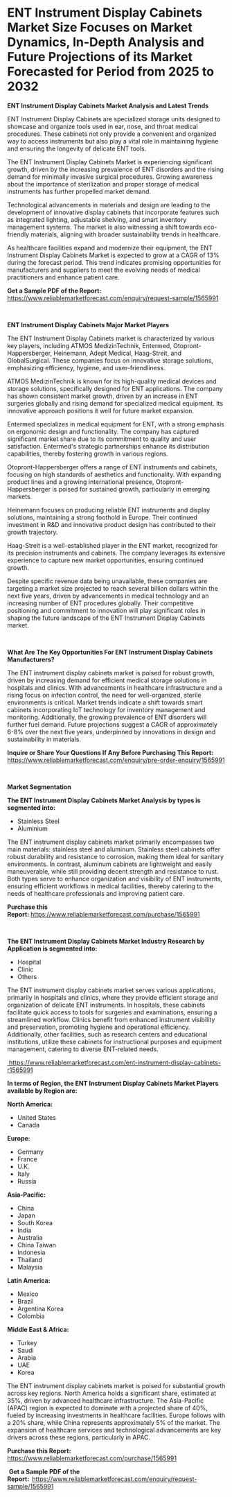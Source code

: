 <p><h1>ENT Instrument Display Cabinets Market Size Focuses on Market Dynamics, In-Depth Analysis and Future Projections of its Market Forecasted for Period from 2025 to 2032</h1></p><p><strong>ENT Instrument Display Cabinets Market Analysis and Latest Trends</strong></p>
<p><p>ENT Instrument Display Cabinets are specialized storage units designed to showcase and organize tools used in ear, nose, and throat medical procedures. These cabinets not only provide a convenient and organized way to access instruments but also play a vital role in maintaining hygiene and ensuring the longevity of delicate ENT tools. </p><p>The ENT Instrument Display Cabinets Market is experiencing significant growth, driven by the increasing prevalence of ENT disorders and the rising demand for minimally invasive surgical procedures. Growing awareness about the importance of sterilization and proper storage of medical instruments has further propelled market demand.</p><p>Technological advancements in materials and design are leading to the development of innovative display cabinets that incorporate features such as integrated lighting, adjustable shelving, and smart inventory management systems. The market is also witnessing a shift towards eco-friendly materials, aligning with broader sustainability trends in healthcare.</p><p>As healthcare facilities expand and modernize their equipment, the ENT Instrument Display Cabinets Market is expected to grow at a CAGR of 13% during the forecast period. This trend indicates promising opportunities for manufacturers and suppliers to meet the evolving needs of medical practitioners and enhance patient care.</p></p>
<p><strong>Get a Sample PDF of the Report:&nbsp;</strong> <a href="https://www.reliablemarketforecast.com/enquiry/request-sample/1565991?utm_campaign=1080&utm_medium=2&utm_source=Github&utm_content=ia&utm_term=14042025&utm_id=ent-instrument-display-cabinets">https://www.reliablemarketforecast.com/enquiry/request-sample/1565991</a></p>
<p>&nbsp;</p>
<p><strong>ENT Instrument Display Cabinets Major Market Players</strong></p>
<p><p>The ENT Instrument Display Cabinets market is characterized by various key players, including ATMOS MedizinTechnik, Entermed, Otopront-Happersberger, Heinemann, Adept Medical, Haag-Streit, and GlobalSurgical. These companies focus on innovative storage solutions, emphasizing efficiency, hygiene, and user-friendliness.</p><p>ATMOS MedizinTechnik is known for its high-quality medical devices and storage solutions, specifically designed for ENT applications. The company has shown consistent market growth, driven by an increase in ENT surgeries globally and rising demand for specialized medical equipment. Its innovative approach positions it well for future market expansion.</p><p>Entermed specializes in medical equipment for ENT, with a strong emphasis on ergonomic design and functionality. The company has captured significant market share due to its commitment to quality and user satisfaction. Entermed's strategic partnerships enhance its distribution capabilities, thereby fostering growth in various regions.</p><p>Otopront-Happersberger offers a range of ENT instruments and cabinets, focusing on high standards of aesthetics and functionality. With expanding product lines and a growing international presence, Otopront-Happersberger is poised for sustained growth, particularly in emerging markets.</p><p>Heinemann focuses on producing reliable ENT instruments and display solutions, maintaining a strong foothold in Europe. Their continued investment in R&D and innovative product design has contributed to their growth trajectory.</p><p>Haag-Streit is a well-established player in the ENT market, recognized for its precision instruments and cabinets. The company leverages its extensive experience to capture new market opportunities, ensuring continued growth.</p><p>Despite specific revenue data being unavailable, these companies are targeting a market size projected to reach several billion dollars within the next five years, driven by advancements in medical technology and an increasing number of ENT procedures globally. Their competitive positioning and commitment to innovation will play significant roles in shaping the future landscape of the ENT Instrument Display Cabinets market.</p></p>
<p>&nbsp;</p>
<p><strong>What Are The Key Opportunities For ENT Instrument Display Cabinets Manufacturers?</strong></p>
<p><p>The ENT instrument display cabinets market is poised for robust growth, driven by increasing demand for efficient medical storage solutions in hospitals and clinics. With advancements in healthcare infrastructure and a rising focus on infection control, the need for well-organized, sterile environments is critical. Market trends indicate a shift towards smart cabinets incorporating IoT technology for inventory management and monitoring. Additionally, the growing prevalence of ENT disorders will further fuel demand. Future projections suggest a CAGR of approximately 6-8% over the next five years, underpinned by innovations in design and sustainability in materials.</p></p>
<p><strong>Inquire or Share Your Questions If Any Before Purchasing This Report:</strong> <a href="https://www.reliablemarketforecast.com/enquiry/pre-order-enquiry/1565991?utm_campaign=1080&utm_medium=2&utm_source=Github&utm_content=ia&utm_term=14042025&utm_id=ent-instrument-display-cabinets">https://www.reliablemarketforecast.com/enquiry/pre-order-enquiry/1565991</a></p>
<p>&nbsp;</p>
<p><strong>Market Segmentation</strong></p>
<p><strong>The ENT Instrument Display Cabinets Market Analysis by types is segmented into:</strong></p>
<p><ul><li>Stainless Steel</li><li>Aluminium</li></ul></p>
<p><p>The ENT instrument display cabinets market primarily encompasses two main materials: stainless steel and aluminum. Stainless steel cabinets offer robust durability and resistance to corrosion, making them ideal for sanitary environments. In contrast, aluminum cabinets are lightweight and easily maneuverable, while still providing decent strength and resistance to rust. Both types serve to enhance organization and visibility of ENT instruments, ensuring efficient workflows in medical facilities, thereby catering to the needs of healthcare professionals and improving patient care.</p></p>
<p><strong>Purchase this Report:&nbsp;</strong><a href="https://www.reliablemarketforecast.com/purchase/1565991?utm_campaign=1080&utm_medium=2&utm_source=Github&utm_content=ia&utm_term=14042025&utm_id=ent-instrument-display-cabinets">https://www.reliablemarketforecast.com/purchase/1565991</a></p>
<p>&nbsp;</p>
<p><strong>The ENT Instrument Display Cabinets Market Industry Research by Application is segmented into:</strong></p>
<p><ul><li>Hospital</li><li>Clinic</li><li>Others</li></ul></p>
<p><p>The ENT instrument display cabinets market serves various applications, primarily in hospitals and clinics, where they provide efficient storage and organization of delicate ENT instruments. In hospitals, these cabinets facilitate quick access to tools for surgeries and examinations, ensuring a streamlined workflow. Clinics benefit from enhanced instrument visibility and preservation, promoting hygiene and operational efficiency. Additionally, other facilities, such as research centers and educational institutions, utilize these cabinets for instructional purposes and equipment management, catering to diverse ENT-related needs.</p></p>
<p><a href="https://www.reliablemarketforecast.com/ent-instrument-display-cabinets-r1565991?utm_campaign=1080&utm_medium=2&utm_source=Github&utm_content=ia&utm_term=14042025&utm_id=ent-instrument-display-cabinets">&nbsp;https://www.reliablemarketforecast.com/ent-instrument-display-cabinets-r1565991</a></p>
<p><strong>In terms of Region, the ENT Instrument Display Cabinets Market Players available by Region are:</strong></p>
<p>
    <p> <strong> North America: </strong>
        <ul>
            <li>United States</li>
            <li>Canada</li>
        </ul>
        </p> 
    <p> <strong> Europe: </strong>
        <ul>
            <li>Germany</li>
            <li>France</li>
            <li>U.K.</li>
            <li>Italy</li>
            <li>Russia</li>
        </ul>
        </p> 
    <p> <strong> Asia-Pacific: </strong>
        <ul>
            <li>China</li>
            <li>Japan</li>
            <li>South Korea</li>
            <li>India</li>
            <li>Australia</li>
            <li>China Taiwan</li>
            <li>Indonesia</li>
            <li>Thailand</li>
            <li>Malaysia</li>
        </ul>
        </p> 
    <p> <strong> Latin America: </strong>
        <ul>
            <li>Mexico</li>
            <li>Brazil</li>
            <li>Argentina Korea</li>
            <li>Colombia</li>
        </ul>
        </p> 
    <p> <strong> Middle East & Africa: </strong>
        <ul>
            <li>Turkey</li>
            <li>Saudi</li>
            <li>Arabia</li>
            <li>UAE</li>
            <li>Korea</li>
        </ul>
    </p>
    </p>
<p><p>The ENT instrument display cabinets market is poised for substantial growth across key regions. North America holds a significant share, estimated at 35%, driven by advanced healthcare infrastructure. The Asia-Pacific (APAC) region is expected to dominate with a projected share of 40%, fueled by increasing investments in healthcare facilities. Europe follows with a 20% share, while China represents approximately 5% of the market. The expansion of healthcare services and technological advancements are key drivers across these regions, particularly in APAC.</p></p>
<p><strong>Purchase this Report: </strong><a href="https://www.reliablemarketforecast.com/purchase/1565991?utm_campaign=1080&utm_medium=2&utm_source=Github&utm_content=ia&utm_term=14042025&utm_id=ent-instrument-display-cabinets">https://www.reliablemarketforecast.com/purchase/1565991</a></p>
<p>&nbsp;<strong>Get a Sample PDF of the Report:&nbsp;&nbsp;</strong><a href="https://www.reliablemarketforecast.com/enquiry/request-sample/1565991?utm_campaign=1080&utm_medium=2&utm_source=Github&utm_content=ia&utm_term=14042025&utm_id=ent-instrument-display-cabinets">https://www.reliablemarketforecast.com/enquiry/request-sample/1565991</a></p>
<p><strong></strong></p>
<p><p></p><p></p><p></p></p>